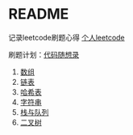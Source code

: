 # README

记录leetcode刷题心得 [个人leetcode](https://leetcode.cn/u/lin-yi-ke-1/)

刷题计划：[代码随想录](https://programmercarl.com)

1. [数组](./array/README.md)
2. [链表](linkedlist/README.md)
3. [哈希表](./hashtable/README.md)
4. [字符串](./string/README.md)
5. [栈与队列](./stackqueue/README.md)
6. [二叉树](./binarytree/README.md)